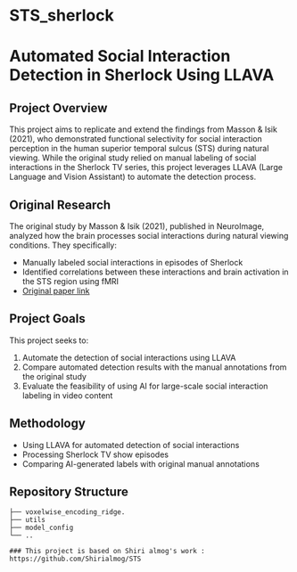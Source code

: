# STS_sherlock
# Automated Social Interaction Detection in Sherlock Using LLAVA

## Project Overview
This project aims to replicate and extend the findings from Masson & Isik (2021), who demonstrated functional selectivity for social interaction perception in the human superior temporal sulcus (STS) during natural viewing. While the original study relied on manual labeling of social interactions in the Sherlock TV series, this project leverages LLAVA (Large Language and Vision Assistant) to automate the detection process.

## Original Research
The original study by Masson & Isik (2021), published in NeuroImage, analyzed how the brain processes social interactions during natural viewing conditions. They specifically:
- Manually labeled social interactions in episodes of Sherlock
- Identified correlations between these interactions and brain activation in the STS region using fMRI
- [Original paper link](https://www.sciencedirect.com/science/article/pii/S1053811921010132)

## Project Goals
This project seeks to:
1. Automate the detection of social interactions using LLAVA
2. Compare automated detection results with the manual annotations from the original study
3. Evaluate the feasibility of using AI for large-scale social interaction labeling in video content

## Methodology
- Using LLAVA for automated detection of social interactions
- Processing Sherlock TV show episodes
- Comparing AI-generated labels with original manual annotations

## Repository Structure
```voxelwise_encoding/
├── voxelwise_encoding_ridge.
├── utils
├── model_config
└── ..

### This project is based on Shiri almog's work : https://github.com/Shirialmog/STS